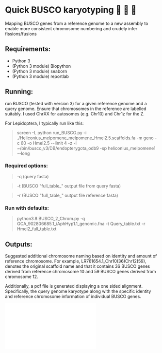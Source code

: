 # Quick BUSCO karyotyping :butterfly: :twisted_rightwards_arrows: :butterfly: #
Mapping BUSCO genes from a reference genome to a new assembly to enable more consistent chromosome numbering and crudely infer fissions/fusions

## Requirements:
* Python 3
* (Python 3 module) Biopython
* (Python 3 module) seaborn
* (Python 3 module) reportlab

## Running:

run BUSCO (tested with version 3) for a given reference genome and a query genome. Ensure that chromosomes in the reference are labelled suitably. I used ChrXX for autosomes (e.g. Chr10) and Chr1z for the Z.

For Lepidoptera, I typically run like this:

> screen -L python run_BUSCO.py -i ./Heliconius_melpomene_melpomene_Hmel2.5.scaffolds.fa -m geno -c 60 -o Hmel2.5 --limit 4 -z -l ~/bin/busco_v3/DB/endopterygota_odb9 -sp heliconius_melpomene1 --long

### Required options:
> -q (query fasta)

> -t (BUSCO "full_table_" output file from query fasta)

> -r (BUSCO "full_table_" output file reference fasta)

### Run with defaults:

> python3.8 BUSCO_2_Chrom.py -q GCA_902806685.1_iAphHyp1.1_genomic.fna -t Query_table.txt -r Hmel2_full_table.txt


## Outputs:
Suggested additional chromosome naming based on identity and amount of reference chromosome. For example, LR761654.1_Chr10(36)Chr12(59), denotes the original scaffold name and that it contains 36 BUSCO genes derived from reference chromosome 10 and 59 BUSCO genes derived from chromosome 12.

Additionally, a pdf file is generated displaying a one sided alignment. Specifically, the query genome karyotype along with the specific identity and reference chromosome information of individual BUSCO genes.

![Example output pdf](./output.pdf?raw=true "Example output plot")
